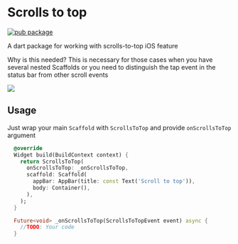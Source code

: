 # Scrolls to top

[![pub package](https://img.shields.io/pub/v/scrolls_to_top.svg)](https://pub.dev/packages/scrolls_to_top)

A dart package for working with scrolls-to-top iOS feature

Why is this needed? 
This is necessary for those cases when you have several nested Scaffolds or you need to distinguish the tap event in the status bar from other scroll events

<img src="https://github.com/optimist-dev/scrolls_to_top/blob/main/arts/example.gif?raw=true">

## Usage

Just wrap your main `Scaffold` with `ScrollsToTop` and provide `onScrollsToTop` argument

```dart
  @override
  Widget build(BuildContext context) {
    return ScrollsToTop(
      onScrollsToTop: _onScrollsToTop,
      scaffold: Scaffold(
        appBar: AppBar(title: const Text('Scroll to top')),
        body: Container(),
      ),
    );
  }

  Future<void> _onScrollsToTop(ScrollsToTopEvent event) async {
    //TODO: Your code
  }
```